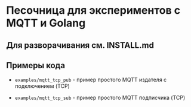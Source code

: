 Песочница для экспериментов с MQTT и Golang
===========================================

## Для разворачивания см. INSTALL.md

## Примеры кода

* `examples/mqtt_tcp_pub` - пример простого MQTT издателя с подключением (TCP)

* `examples/mqtt_tcp_sub` - пример простого MQTT подписчика (TCP)


